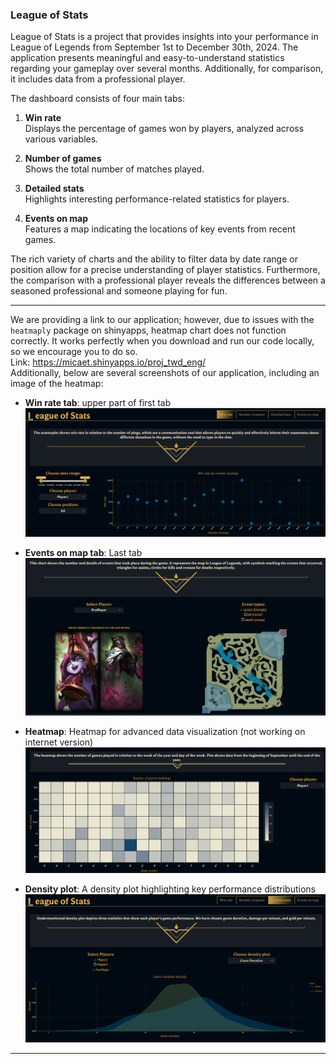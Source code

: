 ### League of Stats

League of Stats is a project that provides insights into your performance in League of Legends from September 1st to December 30th, 2024. The application presents meaningful and easy-to-understand statistics regarding your gameplay over several months. Additionally, for comparison, it includes data from a professional player.

The dashboard consists of four main tabs:

1. **Win rate**  
   Displays the percentage of games won by players, analyzed across various variables.

2. **Number of games**  
   Shows the total number of matches played.

3. **Detailed stats**  
   Highlights interesting performance-related statistics for players.

4. **Events on map**  
   Features a map indicating the locations of key events from recent games.

The rich variety of charts and the ability to filter data by date range or position allow for a precise understanding of player statistics. Furthermore, the comparison with a professional player reveals the differences between a seasoned professional and someone playing for fun.

---

We are providing a link to our application; however, due to issues with the `heatmaply` package on shinyapps, heatmap chart does not function correctly. It works perfectly when you download and run our code locally, so we encourage you to do so.  
Link: https://micaet.shinyapps.io/proj_twd_eng/   
Additionally, below are several screenshots of our application, including an image of the heatmap:
- **Win rate tab**: upper part of first tab 
  ![First Tab](./Image/First.png)

- **Events on map tab**: Last tab  
  ![ProMap Tab](./Image/ProMap.png)

- **Heatmap**: Heatmap for advanced data visualization (not working on internet version) 
  ![Heatmap Tab](./Image/HeatMap.png)

- **Density plot**: A density plot highlighting key performance distributions  
  ![Density Tab](./Image/Density.png)

---

